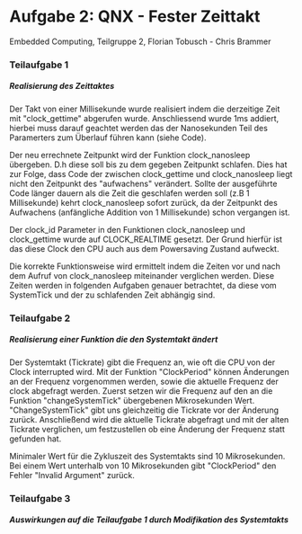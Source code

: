 # Aufgabe 2: QNX - Fester Zeittakt
Embedded Computing, Teilgruppe 2, Florian Tobusch - Chris Brammer

### Teilaufgabe 1
##### Realisierung des Zeittaktes
Der Takt von einer Millisekunde wurde realisiert indem die derzeitige Zeit mit "clock_gettime" abgerufen wurde. 
Anschliessend wurde 1ms addiert, hierbei muss darauf geachtet werden das der Nanosekunden Teil des Paramerters zum Überlauf führen kann (siehe Code). 

Der neu errechnete Zeitpunkt wird der Funktion clock_nanosleep übergeben. D.h diese soll bis zu dem gegeben Zeitpunkt schlafen. 
Dies hat zur Folge, dass Code der zwischen clock_gettime und clock_nanosleep liegt nicht den Zeitpunkt des "aufwachens" verändert.
Sollte der ausgeführte Code länger dauern als die Zeit die geschlafen werden soll (z.B 1 Millisekunde) kehrt clock_nanosleep sofort zurück,
da der Zeitpunkt des Aufwachens (anfängliche Addition von 1 Millisekunde) schon vergangen ist.

Der clock_id Parameter in den Funktionen clock_nanosleep und clock_gettime wurde auf CLOCK_REALTIME gesetzt. Der Grund hierfür ist das diese Clock den CPU auch aus dem Powersaving Zustand aufweckt.

Die korrekte Funktionsweise wird ermittelt indem die Zeiten vor und nach dem Aufruf von clock_nanosleep miteinander verglichen werden. Diese Zeiten werden in folgenden Aufgaben genauer betrachtet, da diese vom SystemTick und der zu schlafenden Zeit abhängig sind.

### Teilaufgabe 2
##### Realisierung einer Funktion die den Systemtakt ändert

Der Systemtakt (Tickrate) gibt die Frequenz an, wie oft die CPU von der Clock interrupted wird. Mit der Funktion "ClockPeriod" können Änderungen an der Frequenz vorgenommen werden, sowie die aktuelle Frequenz der clock abgefragt werden. Zuerst setzen wir die Frequenz auf den an die Funktion "changeSystemTick" übergebenen Mikrosekunden Wert. "ChangeSystemTick" gibt uns gleichzeitig die Tickrate vor der Änderung zurück. Anschließend wird die aktuelle Tickrate abgefragt und mit der alten Tickrate verglichen, um festzustellen ob eine Änderung der Frequenz statt gefunden hat.

Minimaler Wert für die Zykluszeit des Systemtakts sind 10 Mikrosekunden. Bei einem Wert unterhalb von 10 Mikrosekunden gibt "ClockPeriod" den Fehler "Invalid Argument" zurück.

### Teilaufgabe 3
##### Auswirkungen auf die Teilaufgabe 1 durch Modifikation des Systemtakts
